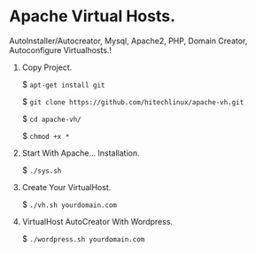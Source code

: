 # Apache Virtual Hosts.
AutoInstaller/Autocreator, Mysql, Apache2, PHP, Domain Creator, Autoconfigure Virtualhosts.!

1. Copy Project.

   $ `apt-get install git`
   
   $ `git clone https://github.com/hitechlinux/apache-vh.git`
   
   $ `cd apache-vh/`
   
   $ `chmod +x *`

2. Start With Apache... Installation.

   $ `./sys.sh`

3. Create Your VirtualHost.

   $ `./vh.sh yourdomain.com`

4. VirtualHost AutoCreator With Wordpress.

   $ `./wordpress.sh yourdomain.com`
